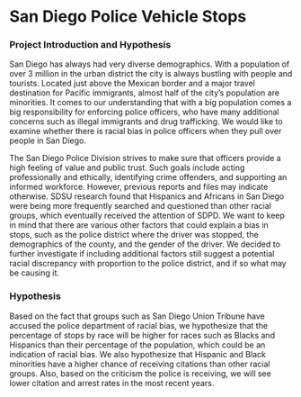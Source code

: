 # San Diego Police Vehicle Stops

### Project Introduction and Hypothesis
San Diego has always had very diverse demographics. With a population of over 3 million in the urban district the city is always bustling with people and tourists. Located just above the Mexican border and a major travel destination for Pacific immigrants, almost half of the city’s population are minorities. It comes to our understanding that with a big population comes a big responsibility for enforcing police officers, who have many additional concerns such as illegal immigrants and drug trafficking. We would like to examine whether there is racial bias in police officers when they pull over people in San Diego.

The San Diego Police Division strives to make sure that officers provide a high feeling of value and public trust. Such goals include acting professionally and ethically, identifying crime offenders, and supporting an informed workforce. However, previous reports and files may indicate otherwise. SDSU research found that Hispanics and Africans in San Diego were being more frequently searched and questioned than other racial groups, which eventually received the attention of SDPD. We want to keep in mind that there are various other factors that could explain a bias in stops, such as the police district where the driver was stopped, the demographics of the county, and the gender of the driver. We decided to further investigate if including additional factors still suggest a potential racial discrepancy with proportion to the police district, and if so what may be causing it.

### Hypothesis
Based on the fact that groups such as San Diego Union Tribune have accused the police department of racial bias, we hypothesize that the percentage of stops by race will be higher for races such as Blacks and Hispanics than their percentage of the population, which could be an indication of racial bias. We also hypothesize that Hispanic and Black minorities have a higher chance of receiving citations than other racial groups. Also, based on the criticism the police is receiving, we will see lower citation and arrest rates in the most recent years.
